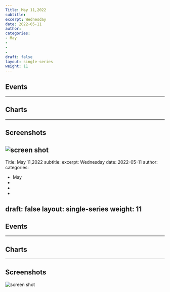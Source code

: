 ```yaml
---
Title: May 11,2022
subtitle: 
excerpt: Wednesday
date: 2022-05-11
author:
categories:
- May
-
-
-
draft: false
layout: single-series
weight: 11
---
```



## Events



---



## Charts
---



## Screenshots



![screen shot](20220511_000xxx.png)
---
Title: May 11,2022
subtitle: 
excerpt: Wednesday
date: 2022-05-11
author:
categories:
- May
-
-
-
draft: false
layout: single-series
weight: 11
---


## Events



---



## Charts
---



## Screenshots



![screen shot](20220511_000xxx.png)
